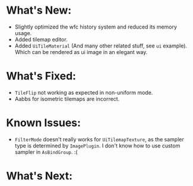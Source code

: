# What's New:

- Slightly optimized the wfc history system and reduced its memory usage.
- Added tilemap editor.
- Added `UiTileMaterial` (And many other related stuff, see `ui` example). Which can be rendered as ui image in an elegant way.

# What's Fixed:

- `TileFlip` not working as expected in non-uniform mode.
- Aabbs for isometric tilemaps are incorrect.

# Known Issues:

- `FilterMode` doesn't really works for `UiTilemapTexture`, as the sampler type is determined by `ImagePlugin`. I don't know how to use custom sampler in `AsBindGroup`. :(

# What's Next: